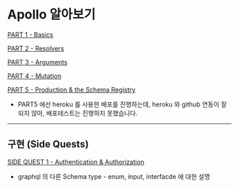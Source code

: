 # Apollo 알아보기

<a href="https://www.apollographql.com/tutorials/lift-off-part1/">PART 1 - Basics</a>

<a href="https://www.apollographql.com/tutorials/lift-off-part2/">PART 2 - Resolvers</a>

<a href="https://www.apollographql.com/tutorials/lift-off-part3/">PART 3 - Arguments</a>

<a href="https://www.apollographql.com/tutorials/lift-off-part4/">PART 4 - Mutation</a>

<a href="https://www.apollographql.com/tutorials/lift-off-part5/">PART 5 - Production & the Schema Registry</a>

- PART5 에선 heroku 를 사용한 배포를 진행하는데, heroku 와 github 연동이 잘 되지 않아, 배포테스트는 진행하지 못했습니다.

<hr/>

## 구현 (Side Quests)

<a href="https://www.apollographql.com/tutorials/side-quest-auth/">SIDE QUEST 1 - Authentication & Authorization</a>

- graphql 의 다른 Schema type - enum, input, interfacde 에 대한 설명
